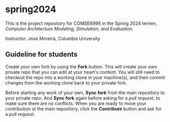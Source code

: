 # spring2024
This is the project repository for COMSE6998 in the Spring 2024 termm, *Computer Architecture Modeling, Simulation, and Evaluation*.

Instructor: Jose Moreira, Columbia University

## Guideline for students

Create your own fork by using the **Fork** button. 
This will create your own private repo that you can edit at your heart's content. 
You will still need to checkout the repo into a working clone in your machine(s), and then commit changes from the working clone back to your private fork.

Before starting any work of your own, **Sync fork** from the main repository to your private repo.
And **Sync fork** again before asking for a *pull request*, to make sure there are no conflicts.
When you are ready to move your contribution ot the main repository, click the **Contribute** button and ask for a *pull request*.
